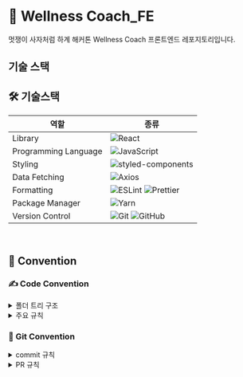 # 💪 Wellness Coach_FE
  멋쟁이 사자처럼 하계 해커톤 Wellness Coach 프론트엔드 레포지토리입니다. 

## 기술 스택

<h2> 🛠 기술스택 </h2>

| 역할                 | 종류                                                                                                                                                                                                                                                                                                                          |
| -------------------- | ----------------------------------------------------------------------------------------------------------------------------------------------------------------------------------------------------------------------------------------------------------------------------------------------------------------------------- |
| Library              | ![React](https://img.shields.io/badge/React-61DAFB?style=for-the-badge&logo=React&logoColor=black)                                                                                                                                                                                                                            |
| Programming Language | ![JavaScript](https://img.shields.io/badge/JavaScript-F7DF1E.svg?style=for-the-badge&logo=JavaScript&logoColor=black)                                                                                                                                                                                                         |
| Styling              | ![styled-components](https://img.shields.io/badge/styled_components-DB7093?style=for-the-badge&logo=styled-components&logoColor=white)                                                                                                                                                                                                                      |
| Data Fetching        | ![Axios](https://img.shields.io/badge/Axios-5A29E4?style=for-the-badge&logo=Axios&logoColor=white)                                                                                                                                                                                                                            |
| Formatting           | ![ESLint](https://img.shields.io/badge/ESLint-4B3263?style=for-the-badge&logo=eslint&logoColor=white) ![Prettier](https://img.shields.io/badge/Prettier-F7B93E?style=for-the-badge&logo=prettier&logoColor=white) |
| Package Manager      | ![Yarn](https://img.shields.io/badge/Yarn-2C8EBB?style=for-the-badge&logo=yarn&logoColor=white)                                                                                                                                                                                                                               |
| Version Control      | ![Git](https://img.shields.io/badge/git-%23F05033.svg?style=for-the-badge&logo=git&logoColor=white) ![GitHub](https://img.shields.io/badge/github-%23121011.svg?style=for-the-badge&logo=github&logoColor=white)                                                                                                              |

<br />



## 🤝 Convention

### ✍️ Code Convention

<details>
<summary>폴더 트리 구조</summary>
  <br/>
 - 페이지 별 하나의 폴더 할당
 - 같은 페이지를 이루는 파일들끼리 묶음
 - 폴더 속 최상단의 컴포넌트는 속한 폴더의 이름과 같도록 한다. (ex. MainPage.jsx in MainPage folder)
  
```
📦 HACKERTHON_FE
└─ Wellness-coach_FE
   ├─ public 🦁 로고 이미지 폴더
   ├─ src 
   │  ├─ assets 🖼️ 컴포넌트에서 사용될 이미지 폴더
   │  ├─ pages 
   │  │  ├─ Login (1) 로그인 페이지
   │  │  ├─ MainPage (2) 메인페이지
   │  │  ├─ DietTest (3) 식단 진단 검사 페이지
   │  │  ├─ TestResult (4) 식단 진단 검사 결과 페이지
   │  │  └─ DailyResult (5) 일별 진단 결과 확인 페이지
   │  ├─ App.jsx 
   │  ├─ GlobalStyles.js 🖼️ 전역 스타일링 파일
   │  ├─ main.jsx
   │  ├─ reset.css  🎨 스타일링 리셋 파일
   |  └─ Router.jsx 🧭 라우터 파일
   ├─ eslintrc.cjs
   ├─ .gitignore
   ├─ index.html
   ├─ package.json
   ├─ README.md
   ├─ vite.config.js
   └─ yarn.lock
```
</details>

<details>
<summary>주요 규칙</summary>

<h4>네이밍 규칙</h4> 
- 기본 표기법
<br/>

| 네이밍 규칙 | 내용 |
| ------------------------ | ---------------------------------------------------------- |
| 카멜 케이스(camelCase)   | 폴더명, js 파일, css 파일, 변수명, 함수명                   |
| 파스칼케이스(PascalCase) | React 파일명, React 코드내 컴포넌트 선언(ex. <PascalCase/>) |
| 케밥 케이스(Kebab-case)  | 태그의 클래스 or 아이디명                                   |

<br/>

- 컴포넌트 파일 작성: 함수 선언식으로 작성 (ex. function Component)
- 내부 함수: 화살표 함수
- Styled-Components 네이밍
  두 개 이상의 개체를 포함하고 있는 개체 = container
  하나의 개체를 포함하고 있는 개체 = wrapper
- button은 btn으로 축약 (ex. LoginButton -> LoginBtn)
- 함수 네이밍: camelCase (ex. addDietTip)
- handler함수명: handle~ (ex. handleDelete)
- 단위: border, border-radius는 px 사용, 나머지 property는 rem 사용
- let 사용 지양

</details>


### 🫙 Git Convention

<details>
  <summary>commit 규칙</summary>

| 태그 | 내용 |
| ------------------------ | ------------------------------------------------- |
| add | 새로운 기능 or 컴포넌트를 추가 |
| design | CSS 코드 수정 |
| fix | 버그 수정 |
| Docs | 문서 수정 |
| Chore | 패키지 매니저 수정, 패키지 관리자 구성 등 Production Code 이외의 변경 |
| Remove | 파일 수정 |

<b>"태그: 커밋 내용"의 형식으로 작성해주세요!</b>
<br/>
ex) add: 로그인 컴포넌트 추가, Chore: eslint extension 수정
</details>

<details>
  <summary>PR 규칙</summary>
<h4>PR 주의사항</h4>
  - 최대한 자세하게 내용을 기재해주세요
  <br/>
  - 작업한 파일 이외의 파일에 수정을 했는지 확인하고 PR 날려주세요 
</details>


